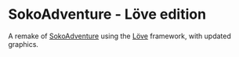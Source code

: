 # SokoAdventure - Löve edition

A remake of [SokoAdventure](https://github.com/victords/sokoadventure) using the [Löve](https://www.love2d.org/) framework, with updated graphics.
